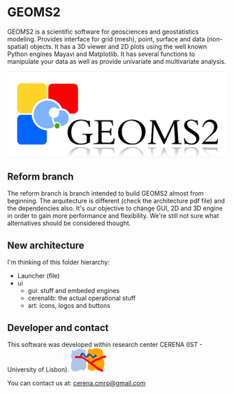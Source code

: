 # GEOMS2
GEOMS2 is a scientific software for geosciences and geostatistics modeling. Provides interface for grid (mesh), point, surface and data (non-spatial) objects. It has a 3D viewer and 2D plots using the well known Python engines Mayavi and Matplotlib. It has several functions to manipulate your data as well as provide univariate and multivariate analysis.

![alt tag](/ART/DEFAULT/related/splash_screen.png?raw=true)

<h2>Reform branch</h2>
The reform branch is branch intended to build GEOMS2 almost from beginning. The arquitecture is different (check the architecture pdf file) and the dependencies also. It's our objective to change GUI, 2D and 3D engine in order to gain more performance and flexibility. We're still not sure what alternatives should be considered thought.

<h2>New architecture</h2>
I'm thinking of this folder hierarchy:


- Launcher (file)
- ui
	- gui: stuff and embeded engines
  	- cerenalib: the actual operational stuff
  	- art: icons, logos and buttons

<h2>Developer and contact</h2>

This software was developed within research center CERENA (IST - University of Lisbon).
![alt tag](/ART/cerena.png?raw=true)

You can contact us at: cerena.cmrp@gmail.com
